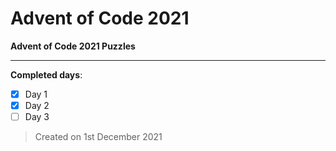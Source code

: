 # Advent of Code 2021

**Advent of Code 2021 Puzzles**

***
**Completed days**:
- [x] Day 1
- [x] Day 2
- [ ] Day 3

> Created on 1st December 2021